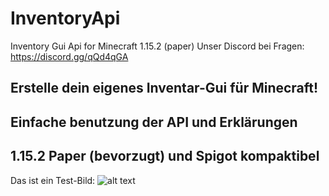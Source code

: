 # InventoryApi
Inventory Gui Api for Minecraft 1.15.2 (paper)
Unser Discord bei Fragen: https://discord.gg/qQd4qGA

## Erstelle dein eigenes Inventar-Gui für Minecraft!
## Einfache benutzung der API und Erklärungen
## 1.15.2 Paper (bevorzugt) und Spigot kompaktibel

Das ist ein Test-Bild:
![alt text](https://www.survival-sandbox.de/wp-content/uploads/2019/06/2D-Minecraft-Kiste.jpg)
